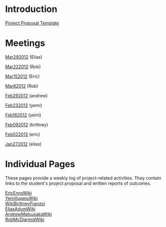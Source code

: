 # Introduction #

[Project Proposal Template](http://www.cs.trincoll.edu/~ram/hfoss/UCOSP_Proposal_Template.odt)

# Meetings #

[Mar292012](Mar292012.md) (Elias)

[Mar222012](Mar222012.md) (Rob)

[Mar152012](Mar152012.md) (Eric)

[Mar82012](Mar82012.md) (Rob)

[Feb292012](Feb292012.md) (andrew)

[Feb232012](Feb232012.md) (yemi)

[Feb162012](Feb162012.md) (yemi)

[Feb092012](Feb092012.md) (brittney)

[Feb022012](Feb022012.md) (eric)

[Jan272012](Jan272012.md) (elias)


# Individual Pages #

These pages provide a weekly log of project-related activities. They contain links to the student's project proposal and written reports of outcomes.

[EricEnnsWiki](EricEnnsWiki.md)
<br />
[YemiIlupejuWiki](YemiIlupejuWiki.md)
<br />
[WikiBrittneyFranzoi](WikiBrittneyFranzoi.md)
<br />
[EliasAdumWiki](EliasAdumWiki.md)
<br />
[AndrewMatsusakaWiki](AndrewMatsusakaWiki.md)
<br />
[RobMcDiarmidWiki](RobMcDiarmidWiki.md)